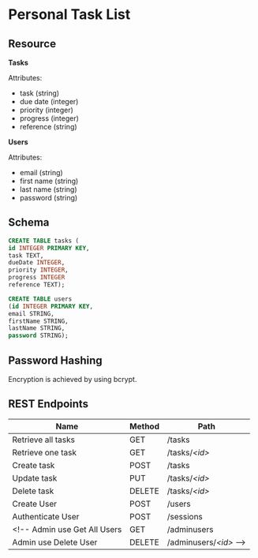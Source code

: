 # Personal Task List

## Resource

**Tasks**

Attributes:

* task (string)
* due date (integer)
* priority (integer)
* progress (integer)
* reference (string)

**Users**

Attributes:

* email (string)
* first name (string)
* last name (string)
* password (string)

## Schema

```sql
CREATE TABLE tasks (
id INTEGER PRIMARY KEY,
task TEXT,
dueDate INTEGER,
priority INTEGER,
progress INTEGER
reference TEXT);
```

```sql
CREATE TABLE users
(id INTEGER PRIMARY KEY, 
email STRING, 
firstName STRING, 
lastName STRING, 
password STRING);
```

## Password Hashing

Encryption is achieved by using bcrypt.

## REST Endpoints

Name                           | Method | Path
-------------------------------|--------|------------------
Retrieve all tasks             | GET    | /tasks
Retrieve one task              | GET    | /tasks/*\<id\>*
Create task                    | POST   | /tasks
Update task                    | PUT    | /tasks/*\<id\>*
Delete task                    | DELETE | /tasks/*\<id\>*
Create User                    | POST   | /users
Authenticate User              | POST   | /sessions
<!-- Admin use Get All Users        | GET    | /adminusers
Admin use Delete User          | DELETE | /adminusers/*\<id\>* -->
